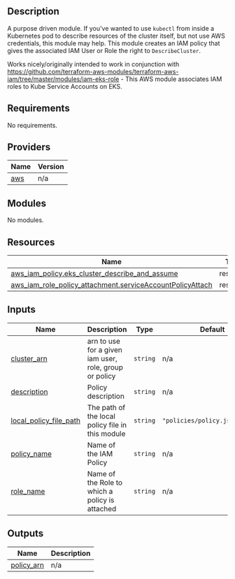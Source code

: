 ## Description

A purpose driven module. If you've wanted to use `kubectl` from inside a Kubernetes pod to describe resources of the cluster itself, but not use AWS credentials, this module may help. This module creates an IAM policy that gives the associated IAM User or Role the right to `DescribeCluster`. 

Works nicely/originally intended to work in conjunction with 
https://github.com/terraform-aws-modules/terraform-aws-iam/tree/master/modules/iam-eks-role - This AWS module associates IAM roles to Kube Service Accounts on EKS.

<!-- BEGIN_TF_DOCS -->
## Requirements

No requirements.

## Providers

| Name | Version |
|------|---------|
| <a name="provider_aws"></a> [aws](#provider\_aws) | n/a |

## Modules

No modules.

## Resources

| Name | Type |
|------|------|
| [aws_iam_policy.eks_cluster_describe_and_assume](https://registry.terraform.io/providers/hashicorp/aws/latest/docs/resources/iam_policy) | resource |
| [aws_iam_role_policy_attachment.serviceAccountPolicyAttach](https://registry.terraform.io/providers/hashicorp/aws/latest/docs/resources/iam_role_policy_attachment) | resource |

## Inputs

| Name | Description | Type | Default | Required |
|------|-------------|------|---------|:--------:|
| <a name="input_cluster_arn"></a> [cluster\_arn](#input\_cluster\_arn) | arn to use for a given iam user, role, group or policy | `string` | n/a | yes |
| <a name="input_description"></a> [description](#input\_description) | Policy description | `string` | n/a | yes |
| <a name="input_local_policy_file_path"></a> [local\_policy\_file\_path](#input\_local\_policy\_file\_path) | The path of the local policy file in this module | `string` | `"policies/policy.json.tftpl"` | no |
| <a name="input_policy_name"></a> [policy\_name](#input\_policy\_name) | Name of the IAM Policy | `string` | n/a | yes |
| <a name="input_role_name"></a> [role\_name](#input\_role\_name) | Name of the Role to which a policy is attached | `string` | n/a | yes |

## Outputs

| Name | Description |
|------|-------------|
| <a name="output_policy_arn"></a> [policy\_arn](#output\_policy\_arn) | n/a |
<!-- END_TF_DOCS -->
